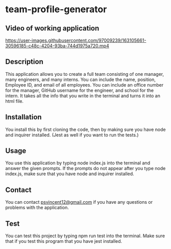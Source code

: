 # team-profile-generator

## Video of working application



https://user-images.githubusercontent.com/97009239/163105661-30596185-c48c-4204-93ba-744d1975a720.mp4



## Description
This application allows you to create a full team consisting of one manager, many engineers, and many interns.  You can include the name, position, Employee ID, and email of all employees.  You can include an office number for the manager, GitHub username for the engineer, and school for the intern.  It takes all the info that you write in the terminal and turns it into an html file.

## Installation
You install this by first cloning the code, then by making sure you have node and inquirer installed. (Jest as well if you want to run the tests.)

## Usage 
You use this application by typing node index.js into the terminal and answer the given prompts.  If the prompts do not appear after you type node index.js, make sure that you have node and inquirer installed.

## Contact
You can contact psvincent12@gmail.com if you have any questions or problems with the application.

## Test 
You can test this project by typing npm run test into the terminal.  Make sure that if you test this program that you have jest installed.
